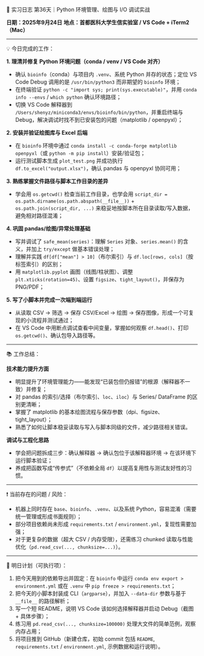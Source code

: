 🧬 实习日志 第36天｜Python 环境管理、绘图与 I/O 调试实战

**日期：2025年9月24日**
**地点：首都医科大学生信实验室 / VS Code + iTerm2（Mac）**

---

💡 今日完成的工作：

**1. 理清并修复 Python 环境问题（conda / venv / VS Code 对齐）**

* 确认 `bioinfo`（conda）与项目内 `.venv`、系统 Python 并存的状态；定位 VS Code Debug 调用的是 `/usr/bin/python3` 而非期望的 `bioinfo` 环境；
* 在终端验证 `python -c "import sys; print(sys.executable)"`，并用 `conda info --envs` / `which python` 确认环境路径；
* 切换 VS Code 解释器到 `/Users/shenyz/miniconda3/envs/bioinfo/bin/python`，并重启终端与 Debug，解决调试时找不到已安装包的问题（matplotlib / openpyxl）；

**2. 安装并验证绘图库与 Excel 后端**

* 在 `bioinfo` 环境中通过 `conda install -c conda-forge matplotlib openpyxl`（或 `python -m pip install`）安装/验证包；
* 运行测试脚本生成 `plot_test.png` 并成功执行 `df.to_excel("output.xlsx")`，确认 pandas 与 openpyxl 协同可用；

**3. 熟练掌握文件路径与脚本工作目录的差异**

* 学会用 `os.getcwd()` 检查当前工作目录，也学会用 `script_dir = os.path.dirname(os.path.abspath(__file__))` + `os.path.join(script_dir, ...)` 来稳妥地按脚本所在目录读取/写入数据，避免相对路径混淆；

**4. 巩固 pandas/绘图/异常处理基础**

* 写并调试了 `safe_mean(series)`：理解 `Series` 对象、`series.mean()` 的含义，并加上 `try/except` 做基本错误处理；
* 理解并实践 `df[df["mean"] > 10]`（布尔索引）与 `df.loc[rows, cols]`（按标签索引）的区别；
* 用 `matplotlib.pyplot` 画图（线图/柱状图）、调整 `plt.xticks(rotation=45)`、设置 `figsize`、`tight_layout()`，并保存为 PNG/PDF；

**5. 写了小脚本并完成一次端到端运行**

* 从读取 CSV → 筛选 → 保存 CSV/Excel → 绘图 → 保存图像，形成一个可复现的小流程并测试通过；
* 在 VS Code 中用断点调试查看中间变量，掌握如何观察 `df.head()`、打印 `os.getcwd()`、确认包导入路径等。

---

📚 工作总结：

**技术能力提升方面**

* 明显提升了环境管理能力——能发现“已装包但仍报错”的根源（解释器不一致）并修复；
* 对 pandas 的索引/选择（布尔索引、`loc`、`iloc`）与 Series/ DataFrame 的区别更清晰；
* 掌握了 matplotlib 的基本绘图流程与保存参数（dpi、figsize、tight\_layout）；
* 熟悉了如何让脚本稳妥读取与写入与脚本同级的文件，减少路径相关错误。

**调试与工程化思路**

* 学会把问题拆成三步：确认解释器 → 确认包位于该解释器环境 → 在该环境下运行脚本验证；
* 养成把函数写成“传参式”（不依赖全局 `df`）以提高复用性与测试友好性的习惯。

---

❗ 当前存在的问题 / 风险：

* 机器上同时存在 `base`、`bioinfo`、`.venv`、以及系统 Python，容易混淆（需要统一管理或形成书面规则）；
* 部分项目依赖尚未形成 `requirements.txt` / `environment.yml`，复现性需要加强；
* 对于更复杂的数据（超大 CSV / 内存受限），还需练习 chunked 读取与性能优化（`pd.read_csv(..., chunksize=...)`）。

---

🎯 明日计划（可执行项）：

1. 把今天用到的依赖导出并固定：在 `bioinfo` 中运行 `conda env export > environment.yml` 或在 `.venv` 中 `pip freeze > requirements.txt`；
2. 把今天的小脚本封装成 CLI（`argparse`），并加入 `--data-dir` 参数与基于 `__file__` 的路径解析；
3. 写一个短 README，说明 VS Code 该如何选择解释器并启动 Debug（截图 + 具体步骤）；
4. 练习用 `pd.read_csv(..., chunksize=100000)` 处理大文件的简单范例，观察内存占用；
5. 将项目推到 GitHub（新建仓库，初始 commit 包括 `README`, `requirements.txt` / `environment.yml`, 示例数据和运行说明）。
